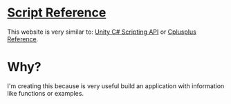 # [Script Reference](https://cosmoxdd.github.io/Script-Reference/)

This website is very similar to: [Unity C# Scripting API](https://docs.unity3d.com/ScriptReference/) or [Cplusplus Reference](http://www.cplusplus.com/reference/).

# Why?

I'm creating this because is very useful build an application with information like functions or examples.